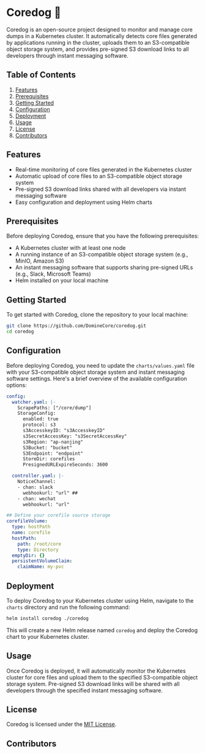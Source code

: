 # Coredog 🐶

Coredog is an open-source project designed to monitor and manage core dumps in a Kubernetes cluster. It automatically detects core files generated by applications running in the cluster, uploads them to an S3-compatible object storage system, and provides pre-signed S3 download links to all developers through instant messaging software.

## Table of Contents

1. [Features](#features)
2. [Prerequisites](#prerequisites)
3. [Getting Started](#getting-started)
4. [Configuration](#configuration)
5. [Deployment](#deployment)
6. [Usage](#usage)
7. [License](#license)
8. [Contributors](#Contributors)

## Features

- Real-time monitoring of core files generated in the Kubernetes cluster
- Automatic upload of core files to an S3-compatible object storage system
- Pre-signed S3 download links shared with all developers via instant messaging software
- Easy configuration and deployment using Helm charts

## Prerequisites

Before deploying Coredog, ensure that you have the following prerequisites:

- A Kubernetes cluster with at least one node
- A running instance of an S3-compatible object storage system (e.g., MinIO, Amazon S3)
- An instant messaging software that supports sharing pre-signed URLs (e.g., Slack, Microsoft Teams)
- Helm installed on your local machine

## Getting Started

To get started with Coredog, clone the repository to your local machine:

```bash
git clone https://github.com/DomineCore/coredog.git
cd coredog
```

## Configuration

Before deploying Coredog, you need to update the `charts/values.yaml` file with your S3-compatible object storage system and instant messaging software settings. Here's a brief overview of the available configuration options:

```yaml
config:
  watcher.yaml: |-
    ScrapePaths: ["/core/dump"]
    StorageConfig:
      enabled: true
      protocol: s3
      s3AccesskeyID: "s3AccesskeyID"
      s3SecretAccessKey: "s3SecretAccessKey"
      s3Region: "ap-nanjing"
      S3Bucket: "bucket"
      S3Endpoint: "endpoint"
      StoreDir: corefiles
      PresignedURLExpireSeconds: 3600

  controller.yaml: |-
    NoticeChannel:
    - chan: slack
      webhookurl: "url" ## 
    - chan: wechat
      webhookurl: "url"

## Define your corefile source storage
corefileVolume:
  type: hostPath
  name: corefile
  hostPath:
    path: /root/core
    type: Directory
  emptyDir: {}
  persistentVolumeClaim:
    claimName: my-pvc
```

## Deployment

To deploy Coredog to your Kubernetes cluster using Helm, navigate to the `charts` directory and run the following command:

```bash
helm install coredog ./coredog
```

This will create a new Helm release named `coredog` and deploy the Coredog chart to your Kubernetes cluster.

## Usage

Once Coredog is deployed, it will automatically monitor the Kubernetes cluster for core files and upload them to the specified S3-compatible object storage system. Pre-signed S3 download links will be shared with all developers through the specified instant messaging software.


## License

Coredog is licensed under the [MIT License](LICENSE).

## Contributors

<!-- readme: collaborators,contributors -start -->
<!-- readme: collaborators,contributors -end -->
